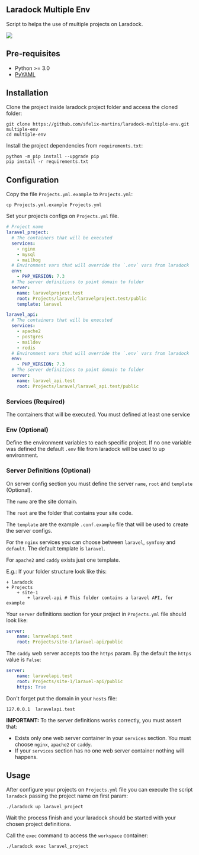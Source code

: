 ## Laradock Multiple Env

Script to helps the use of multiple projects on Laradock.

![](https://github.com/sfelix-martins/laradock-multiple-env/workflows/Python%20package/badge.svg)

## Pre-requisites

- Python >= 3.0
- [PyYAML](https://pyyaml.org/wiki/PyYAMLDocumentation)

## Installation

Clone the project inside laradock project folder and access the cloned folder:

```shell script
git clone https://github.com/sfelix-martins/laradock-multiple-env.git multiple-env
cd multiple-env
```

Install the project dependencies from `requirements.txt`:

```shell script
python -m pip install --upgrade pip
pip install -r requirements.txt
```

## Configuration

Copy the file `Projects.yml.example` to `Projects.yml`:

```shell script
cp Projects.yml.example Projects.yml
```

Set your projects configs on `Projects.yml` file.

```yaml
# Project name
laravel_project:
  # The containers that will be executed
  services:
    - nginx
    - mysql
    - mailhog
  # Environment vars that will override the `.env` vars from laradock
  env:
    - PHP_VERSION: 7.3
  # The server definitions to point domain to folder
  server:
    name: laravelproject.test
    root: Projects/laravel/laravelproject.test/public
    template: laravel

laravel_api:
  # The containers that will be executed
  services:
    - apache2
    - postgres
    - maildev
    - redis
  # Environment vars that will override the `.env` vars from laradock
  env:
    - PHP_VERSION: 7.3
  # The server definitions to point domain to folder
  server:
    name: laravel_api.test
    root: Projects/laravel/laravel_api.test/public
```

### Services (Required)

The containers that will be executed. You must defined at least one service

### Env (Optional)

Define the environment variables to each specific project. 
If no one variable was defined the default `.env` file from laradock will be
used to up environment. 

### Server Definitions (Optional)

On server config section you must define the server `name`, `root` and `template` (Optional).

The `name` are the site domain.

The `root` are the folder that contains your site code.

The `template` are the example `.conf.example` file that will be used to create the server configs. 

For the `nginx` services you can choose between `laravel`, `symfony` and `default`. 
The default template is `laravel`.

For `apache2` and `caddy` exists just one template.
 
E.g.: If your folder structure look like this:   

```
+ laradock
+ Projects
    + site-1
        + laravel-api # This folder contains a laravel API, for example
```

Your `server` definitions section for your project in `Projects.yml` file should look like:

```yaml
server:
    name: laravelapi.test
    root: Projects/site-1/laravel-api/public
```

The `caddy` web server accepts too the `https` param. By the default the `https` value is `False`:

```yaml
server:
    name: laravelapi.test
    root: Projects/site-1/laravel-api/public
    https: True
```

Don't forget put the domain in your `hosts` file:

```
127.0.0.1  laravelapi.test
``` 

**IMPORTANT:** To the server definitions works correctly, you must assert that:
- Exists only one web server container in your `services` section. You must choose `nginx`, `apache2` or `caddy`.
- If your `services` section has no one web server container nothing will happens.  

## Usage

After configure your projects on `Projects.yml` file you can execute the script
`laradock` passing the project name on first param:

```shell script
./laradock up laravel_project
```

Wait the process finish and your laradock should be started with your chosen
project definitions.

Call the `exec` command to access the `workspace` container:

```shell script
./laradock exec laravel_project
```
